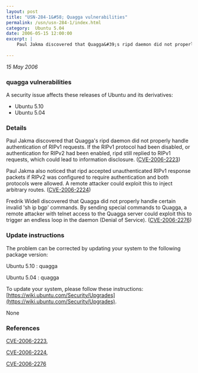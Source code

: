 ```yaml
---
layout: post
title: "USN-284-1&#58; Quagga vulnerabilities"
permalink: /usn/usn-284-1/index.html
category:  Ubuntu 5.04
date: 2006-05-15 12:00:00
excerpt: |
    Paul Jakma discovered that Quagga&#39;s ripd daemon did not properly handle authentication of RIPv1 requests. If the RIPv1 protocol had been disabled, or authentication for RIPv2 had been enabled, ripd still replied to RIPv1 requests, which could lead to information disclosure. ([CVE-2006-2223](http://people.ubuntu.com/~ubuntu-security/cve/CVE-2006-2223))
    
--- 
```

 
 

*15 May 2006*

### quagga vulnerabilities

A security issue affects these releases of Ubuntu and its derivatives:

* Ubuntu 5.10
* Ubuntu 5.04

### Details

Paul Jakma discovered that Quagga&#39;s ripd daemon did not properly handle authentication of RIPv1 requests. If the RIPv1 protocol had been disabled, or authentication for RIPv2 had been enabled, ripd still replied to RIPv1 requests, which could lead to information disclosure. ([CVE-2006-2223](http://people.ubuntu.com/~ubuntu-security/cve/CVE-2006-2223))

Paul Jakma also noticed that ripd accepted unauthenticated RIPv1 response packets if RIPv2 was configured to require authentication and both protocols were allowed. A remote attacker could exploit this to inject arbitrary routes. ([CVE-2006-2224](http://people.ubuntu.com/~ubuntu-security/cve/CVE-2006-2224))

Fredrik Widell discovered that Quagga did not properly handle certain invalid &#39;sh ip bgp&#39; commands. By sending special commands to Quagga, a remote attacker with telnet access to the Quagga server could exploit this to trigger an endless loop in the daemon (Denial of Service). ([CVE-2006-2276](http://people.ubuntu.com/~ubuntu-security/cve/CVE-2006-2276))

### Update instructions

The problem can be corrected by updating your system to the following package version:

Ubuntu 5.10
 : quagga 

Ubuntu 5.04
 : quagga 

To update your system, please follow these instructions: [https://wiki.ubuntu.com/Security/Upgrades](https://wiki.ubuntu.com/Security/Upgrades).

None

### References

 
 [CVE-2006-2223](http://people.ubuntu.com/~ubuntu-security/cve/CVE-2006-2223), 

 [CVE-2006-2224](http://people.ubuntu.com/~ubuntu-security/cve/CVE-2006-2224), 

 [CVE-2006-2276](http://people.ubuntu.com/~ubuntu-security/cve/CVE-2006-2276)
 


